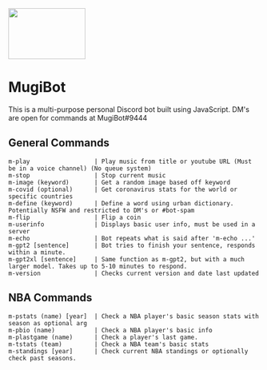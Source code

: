 <img src="https://i.imgur.com/MINhF0h.jpg" width="154" height="102">

# MugiBot


This is a multi-purpose personal Discord bot built using JavaScript. DM's are open for commands at MugiBot#9444

## General Commands

```
m-play                  | Play music from title or youtube URL (Must be in a voice channel) (No queue system)
m-stop                  | Stop current music
m-image (keyword)       | Get a random image based off keyword
m-covid (optional)      | Get coronavirus stats for the world or specific countries
m-define (keyword)      | Define a word using urban dictionary. Potentially NSFW and restricted to DM's or #bot-spam
m-flip                  | Flip a coin
m-userinfo              | Displays basic user info, must be used in a server
m-echo                  | Bot repeats what is said after 'm-echo ...'
m-gpt2 [sentence]       | Bot tries to finish your sentence, responds within a minute.
m-gpt2xl [sentence]     | Same function as m-gpt2, but with a much larger model. Takes up to 5-10 minutes to respond.
m-version               | Checks current version and date last updated
```
## NBA Commands

```
m-pstats (name) [year]  | Check a NBA player's basic season stats with season as optional arg
m-pbio (name)           | Check a NBA player's basic info
m-plastgame (name)      | Check a player's last game.
m-tstats (team)         | Check a NBA team's basic stats
m-standings [year]      | Check current NBA standings or optionally check past seasons.
```